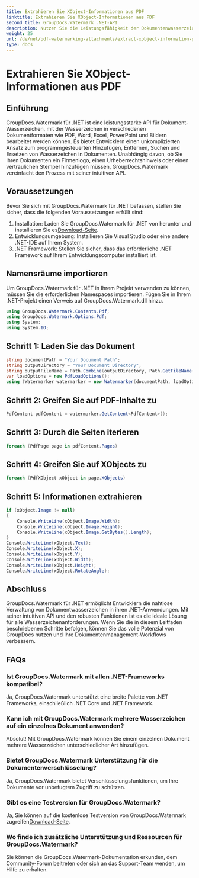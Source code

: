 ```yaml
---
title: Extrahieren Sie XObject-Informationen aus PDF
linktitle: Extrahieren Sie XObject-Informationen aus PDF
second_title: GroupDocs.Watermark .NET-API
description: Nutzen Sie die Leistungsfähigkeit der Dokumentenwasserzeichen mit GroupDocs.Watermark für .NET. Verwalten Sie Wasserzeichen in PDFs, Word-Dokumenten und Bildern nahtlos.
weight: 25
url: /de/net/pdf-watermarking-attachments/extract-xobject-information-pdf/
type: docs
---
```

# Extrahieren Sie XObject-Informationen aus PDF

## Einführung
GroupDocs.Watermark für .NET ist eine leistungsstarke API für Dokument-Wasserzeichen, mit der Wasserzeichen in verschiedenen Dokumentformaten wie PDF, Word, Excel, PowerPoint und Bildern bearbeitet werden können. Es bietet Entwicklern einen unkomplizierten Ansatz zum programmgesteuerten Hinzufügen, Entfernen, Suchen und Ersetzen von Wasserzeichen in Dokumenten. Unabhängig davon, ob Sie Ihren Dokumenten ein Firmenlogo, einen Urheberrechtshinweis oder einen vertraulichen Stempel hinzufügen müssen, GroupDocs.Watermark vereinfacht den Prozess mit seiner intuitiven API.
## Voraussetzungen
Bevor Sie sich mit GroupDocs.Watermark für .NET befassen, stellen Sie sicher, dass die folgenden Voraussetzungen erfüllt sind:
1. Installation: Laden Sie GroupDocs.Watermark für .NET von herunter und installieren Sie es[Download-Seite](https://releases.groupdocs.com/Watermark/net/).
2. Entwicklungsumgebung: Installieren Sie Visual Studio oder eine andere .NET-IDE auf Ihrem System.
3. .NET Framework: Stellen Sie sicher, dass das erforderliche .NET Framework auf Ihrem Entwicklungscomputer installiert ist.

## Namensräume importieren
Um GroupDocs.Watermark für .NET in Ihrem Projekt verwenden zu können, müssen Sie die erforderlichen Namespaces importieren.
Fügen Sie in Ihrem .NET-Projekt einen Verweis auf GroupDocs.Watermark.dll hinzu.
```csharp
using GroupDocs.Watermark.Contents.Pdf;
using GroupDocs.Watermark.Options.Pdf;
using System;
using System.IO;
```
## Schritt 1: Laden Sie das Dokument
```csharp
string documentPath = "Your Document Path";
string outputDirectory = "Your Document Directory";
string outputFileName = Path.Combine(outputDirectory, Path.GetFileName(documentPath));
var loadOptions = new PdfLoadOptions();
using (Watermarker watermarker = new Watermarker(documentPath, loadOptions))
```
## Schritt 2: Greifen Sie auf PDF-Inhalte zu
```csharp
PdfContent pdfContent = watermarker.GetContent<PdfContent>();
```
## Schritt 3: Durch die Seiten iterieren
```csharp
foreach (PdfPage page in pdfContent.Pages)
```
## Schritt 4: Greifen Sie auf XObjects zu
```csharp
foreach (PdfXObject xObject in page.XObjects)
```
## Schritt 5: Informationen extrahieren
```csharp
if (xObject.Image != null)
{
    Console.WriteLine(xObject.Image.Width);
    Console.WriteLine(xObject.Image.Height);
    Console.WriteLine(xObject.Image.GetBytes().Length);
}
Console.WriteLine(xObject.Text);
Console.WriteLine(xObject.X);
Console.WriteLine(xObject.Y);
Console.WriteLine(xObject.Width);
Console.WriteLine(xObject.Height);
Console.WriteLine(xObject.RotateAngle);
```

## Abschluss
GroupDocs.Watermark für .NET ermöglicht Entwicklern die nahtlose Verwaltung von Dokumentwasserzeichen in ihren .NET-Anwendungen. Mit seiner intuitiven API und den robusten Funktionen ist es die ideale Lösung für alle Wasserzeichenanforderungen. Wenn Sie die in diesem Leitfaden beschriebenen Schritte befolgen, können Sie das volle Potenzial von GroupDocs nutzen und Ihre Dokumentenmanagement-Workflows verbessern.
## FAQs
### Ist GroupDocs.Watermark mit allen .NET-Frameworks kompatibel?
Ja, GroupDocs.Watermark unterstützt eine breite Palette von .NET Frameworks, einschließlich .NET Core und .NET Framework.
### Kann ich mit GroupDocs.Watermark mehrere Wasserzeichen auf ein einzelnes Dokument anwenden?
Absolut! Mit GroupDocs.Watermark können Sie einem einzelnen Dokument mehrere Wasserzeichen unterschiedlicher Art hinzufügen.
### Bietet GroupDocs.Watermark Unterstützung für die Dokumentenverschlüsselung?
Ja, GroupDocs.Watermark bietet Verschlüsselungsfunktionen, um Ihre Dokumente vor unbefugtem Zugriff zu schützen.
### Gibt es eine Testversion für GroupDocs.Watermark?
 Ja, Sie können auf die kostenlose Testversion von GroupDocs.Watermark zugreifen[Download-Seite](https://releases.groupdocs.com/).
### Wo finde ich zusätzliche Unterstützung und Ressourcen für GroupDocs.Watermark?
Sie können die GroupDocs.Watermark-Dokumentation erkunden, dem Community-Forum beitreten oder sich an das Support-Team wenden, um Hilfe zu erhalten.